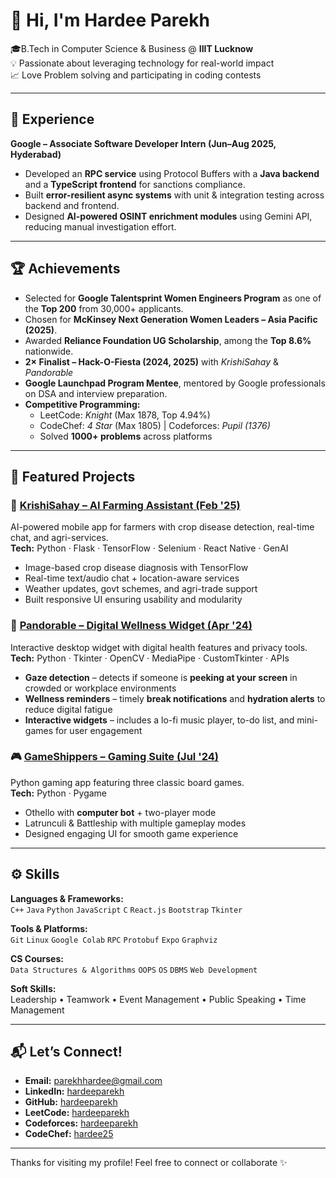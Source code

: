 # 👋 Hi, I'm Hardee Parekh  

🎓B.Tech in Computer Science & Business @ **IIIT Lucknow**  
💡 Passionate about leveraging technology for real-world impact  
📈 Love Problem solving and participating in coding contests 

---

## 💼 Experience  

**Google – Associate Software Developer Intern (Jun–Aug 2025, Hyderabad)**  
- Developed an **RPC service** using Protocol Buffers with a **Java backend** and a **TypeScript frontend** for sanctions compliance.  
- Built **error-resilient async systems** with unit & integration testing across backend and frontend.  
- Designed **AI-powered OSINT enrichment modules** using Gemini API, reducing manual investigation effort.  

---

## 🏆 Achievements  
- Selected for **Google Talentsprint Women Engineers Program** as one of the **Top 200** from 30,000+ applicants.  
- Chosen for **McKinsey Next Generation Women Leaders – Asia Pacific (2025)**.  
- Awarded **Reliance Foundation UG Scholarship**, among the **Top 8.6%** nationwide.  
- **2× Finalist – Hack-O-Fiesta (2024, 2025)** with *KrishiSahay* & *Pandorable*  
- **Google Launchpad Program Mentee**, mentored by Google professionals on DSA and interview preparation.  
- **Competitive Programming:**  
  - LeetCode: *Knight* (Max 1878, Top 4.94%)  
  - CodeChef: *4 Star* (Max 1805) | Codeforces: *Pupil (1376)*  
  - Solved **1000+ problems** across platforms
  
---

## 📂 Featured Projects  

### 🌾 [KrishiSahay – AI Farming Assistant (Feb '25)](https://github.com/shibo911/krishiSahay)  
AI-powered mobile app for farmers with crop disease detection, real-time chat, and agri-services.  
**Tech:** Python · Flask · TensorFlow · Selenium · React Native · GenAI  

- Image-based crop disease diagnosis with TensorFlow  
- Real-time text/audio chat + location-aware services  
- Weather updates, govt schemes, and agri-trade support  
- Built responsive UI ensuring usability and modularity  

### 🐼 [Pandorable – Digital Wellness Widget (Apr '24)](https://github.com/hardeeparekh/Pandorable)  
Interactive desktop widget with digital health features and privacy tools.  
**Tech:** Python · Tkinter · OpenCV · MediaPipe · CustomTkinter · APIs  

- **Gaze detection** – detects if someone is **peeking at your screen** in crowded or workplace environments  
- **Wellness reminders** – timely **break notifications** and **hydration alerts** to reduce digital fatigue  
- **Interactive widgets** – includes a lo-fi music player, to-do list, and mini-games for user engagement  

### 🎮 [GameShippers – Gaming Suite (Jul '24)](https://gitlab.com/sahayak1/gameplay)  
Python gaming app featuring three classic board games.  
**Tech:** Python · Pygame  

- Othello with **computer bot** + two-player mode  
- Latrunculi & Battleship with multiple gameplay modes  
- Designed engaging UI for smooth game experience  

---

## ⚙️ Skills  

**Languages & Frameworks:**  
`C++` `Java` `Python` `JavaScript` `C` `React.js` `Bootstrap` `Tkinter`  

**Tools & Platforms:**  
`Git` `Linux` `Google Colab` `RPC` `Protobuf` `Expo` `Graphviz`  

**CS Courses:**  
`Data Structures & Algorithms` `OOPS` `OS` `DBMS` `Web Development`  

**Soft Skills:**  
Leadership • Teamwork • Event Management • Public Speaking • Time Management  

---

## 📬 Let’s Connect!  

-  **Email:** [parekhhardee@gmail.com](mailto:parekhhardee@gmail.com)  
-  **LinkedIn:** [hardeeparekh](https://www.linkedin.com/in/hardeeparekh)  
-  **GitHub:** [hardeeparekh](https://github.com/hardeeparekh)   
-  **LeetCode:** [hardeeparekh](https://leetcode.com/u/hardeeparekh)
-  **Codeforces:** [hardeeparekh](https://codeforces.com/profile/hardeeparekh)  
-  **CodeChef:** [hardee25](https://www.codechef.com/users/hardee25)  

---

Thanks for visiting my profile! Feel free to connect or collaborate ✨
